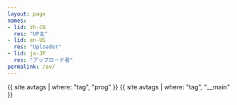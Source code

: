 ```yaml
---
layout: page
names:
- lid: zh-CN
  res: "UP主"
- lid: en-US
  res: "Uploader"
- lid: ja-JP
  res: "アップロード者"
permalink: /av/
---
```

{{ site.avtags | where: "tag", "prog" }}
{{ site.avtags | where: "tag", "__main" }}